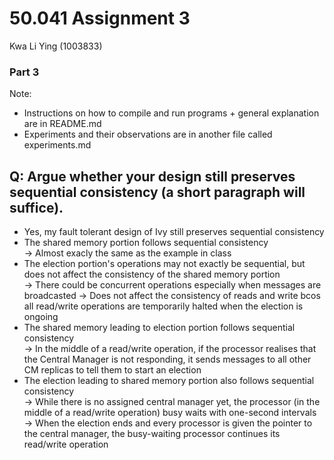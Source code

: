 # 50.041 Assignment 3
Kwa Li Ying (1003833)

### Part 3
Note: 
- Instructions on how to compile and run programs + general explanation are in README.md
- Experiments and their observations are in another file called experiments.md

## Q: Argue whether your design still preserves sequential consistency (a short paragraph will suffice).
- Yes, my fault tolerant design of Ivy still preserves sequential consistency
- The shared memory portion follows sequential consistency <br />
	&rightarrow; Almost exacly the same as the example in class
- The election portion's operations may not exactly be sequential, but does not affect the consistency of the shared memory portion <br />
	&rightarrow; There could be concurrent operations especially when messages are broadcasted
	&rightarrow; Does not affect the consistency of reads and write bcos all read/write operations are temporarily halted when the election is ongoing
- The shared memory leading to election portion follows sequential consistency <br />
	&rightarrow; In the middle of a read/write operation, if the processor realises that the Central Manager is not responding, it sends messages to all other CM replicas to tell them to start an election
- The election leading to shared memory portion also follows sequential consistency <br />
	&rightarrow; While there is no assigned central manager yet, the processor (in the middle of a read/write operation) busy waits with one-second intervals
	&rightarrow; When the election ends and every processor is given the pointer to the central manager, the busy-waiting processor continues its read/write operation


